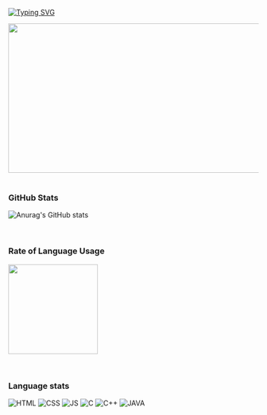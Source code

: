   <!--
  <img src="https://capsule-render.vercel.app/api?type=waving&color=auto&height=150&section=header" />
  -->

  <!-- typing SVG -->
  [![Typing SVG](https://readme-typing-svg.demolab.com?font=Fira+Code&pause=1000&random=false&width=435&lines=Welcome+to+Seongkong+github)](https://git.io/typing-svg)
  
  <!-- 농장 -->
  
<a href="https://github.com/devxb/gitanimals">
<img
  src="https://render.gitanimals.org/farms/seongkong"
  width="600"
  height="300"
/>
</a>
  

</br>
</br>

### GitHub Stats
  <!-- 스탯 -->
  ![Anurag's GitHub stats](https://github-readme-stats.vercel.app/api?username=seongkong&show_icons=true&theme=shadow_blue)
  
</br>

### Rate of Language Usage
  <a href="https://github.com/imysh578"><img align="center" style="height:180px" src="https://github-readme-stats.vercel.app/api/top-langs/?username=Seongbin&layout=compact&theme=nord&hide_border=true" /></a>
  
  </br>

### Language stats
  <!-- 뱃지 -->
  ![HTML](https://camo.githubusercontent.com/8ca960186624134efd40ae1de0f4bbcadb069dc819f7a49870efbb8ba906c4ea/68747470733a2f2f696d672e736869656c64732e696f2f62616467652f2d48544d4c352d4630353033323f7374796c653d666f722d7468652d6261646765266c6f676f3d68746d6c35266c6f676f436f6c6f723d7768697465)
  ![CSS](https://camo.githubusercontent.com/ce71544a9ff32fc3693513ab7783d25512a47721b39c1ab9e6438ea6bda8c607/68747470733a2f2f696d672e736869656c64732e696f2f62616467652f2d435353332d3030374143433f7374796c653d666f722d7468652d6261646765266c6f676f3d63737333)
  ![JS](https://camo.githubusercontent.com/ce24b8f37392853b1398173d1e2ff832080966657f6a51f4c608eef82b0a41d2/68747470733a2f2f696d672e736869656c64732e696f2f62616467652f2d4a6176615363726970742d79656c6c6f773f7374796c653d666f722d7468652d6261646765266c6f676f3d6a617661736372697074266c6f676f436f6c6f723d7768697465)
  ![C](https://camo.githubusercontent.com/bd3156d0df9918806a888c91e2fad654d51cdb248d524a6aa9daa0fddcef0677/68747470733a2f2f696d672e736869656c64732e696f2f62616467652f2d432d3030353446463f7374796c653d666f722d7468652d6261646765266c6f676f3d43266c6f676f436f6c6f723d666666666666)
  ![C++](https://camo.githubusercontent.com/f6d330b732ca9199e9987abb2705c2f032a00384d2889bb78d13634a1ec7b3e9/68747470733a2f2f696d672e736869656c64732e696f2f62616467652f2d432b2b2d3030353939433f7374796c653d666f722d7468652d6261646765266c6f676f3d63706c7573706c7573266c6f676f436f6c6f723d7768697465)
  ![JAVA](https://camo.githubusercontent.com/318bc313bd1aa22c4ea6cea848a6fb2366c47bbe3b30ea180e88afadc75c9c1c/68747470733a2f2f696d672e736869656c64732e696f2f62616467652f2d4a6176612d4646393930303f7374796c653d666f722d7468652d6261646765266c6f676f3d6f70656e6a646b266c6f676f436f6c6f723d7768697465)

  <!--
  <img src="https://capsule-render.vercel.app/api?type=waving&color=auto&height=150&section=footer" />
  -->




<!--
**seongkong/seongkong** is a ✨ _special_ ✨ repository because its `README.md` (this file) appears on your GitHub profile.

Here are some ideas to get you started:

- 🔭 I’m currently working on ...
- 🌱 I’m currently learning ...
- 👯 I’m looking to collaborate on ...
- 🤔 I’m looking for help with ...
- 💬 Ask me about ...
- 📫 How to reach me: ...
- 😄 Pronouns: ...
- ⚡ Fun fact: ...
-->
